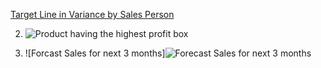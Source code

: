 [Target Line in Variance by Sales Person](https://github.com/prithvirajh98/Power-BI-Projects/assets/127682525/cc60f89c-973b-4962-abae-b9c9e8dcb460)

2. ![Product having the highest profit box](https://github.com/prithvirajh98/Power-BI-Projects/assets/127682525/4615fd43-0941-4215-a30b-4da5b6efe11a)


3. ![Forcast Sales for next 3 months]![Forecast Sales for next 3 months](https://github.com/prithvirajh98/Power-BI-Projects/assets/127682525/1b8e09aa-ef64-41a2-9024-0a3179a8d0fe)

